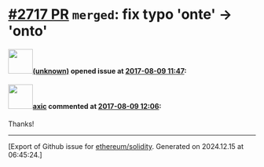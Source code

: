 # [\#2717 PR](https://github.com/ethereum/solidity/pull/2717) `merged`: fix typo 'onte' -> 'onto'

#### <img src="(unknown)" width="50">[(unknown)]((unknown)) opened issue at [2017-08-09 11:47](https://github.com/ethereum/solidity/pull/2717):



#### <img src="https://avatars.githubusercontent.com/u/20340?v=4" width="50">[axic](https://github.com/axic) commented at [2017-08-09 12:06](https://github.com/ethereum/solidity/pull/2717#issuecomment-321236052):

Thanks!


-------------------------------------------------------------------------------



[Export of Github issue for [ethereum/solidity](https://github.com/ethereum/solidity). Generated on 2024.12.15 at 06:45:24.]
